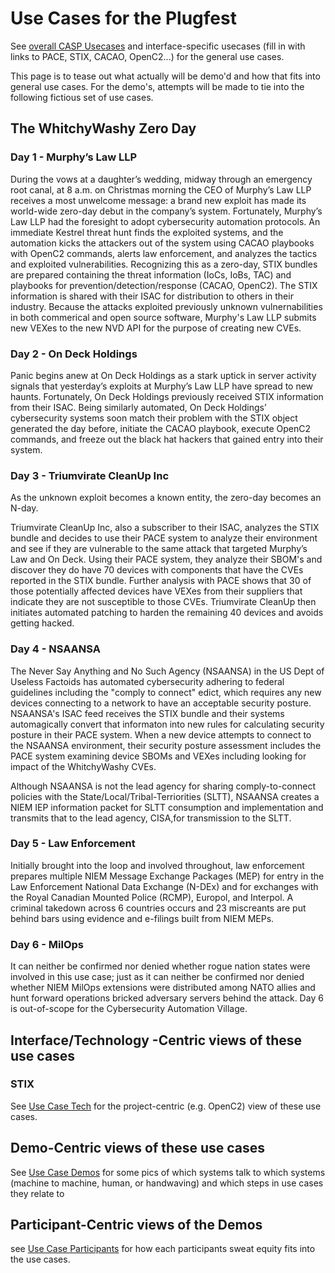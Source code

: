 # Use Cases for the Plugfest
See [overall CASP Usecases](../../../../UseCases/README.md) 
and interface-specific usecases
(fill in with links to PACE, STIX, CACAO, OpenC2...) 
for the general use cases.

This page is to tease out what 
actually will be demo'd and 
how that fits into general use cases.
For the demo's, attempts will be made to tie into
the following fictious set of use cases.

## The WhitchyWashy Zero Day
### Day 1 - Murphy’s Law LLP
During the vows at a daughter’s wedding, midway through an
emergency root canal, at 8 a.m. on Christmas morning the CEO of
Murphy’s Law LLP receives a most unwelcome message: a brand new
exploit has made its world-wide zero-day debut in the company’s
system. Fortunately, Murphy’s Law LLP had the foresight to adopt
cybersecurity automation protocols. An immediate Kestrel threat
hunt finds the exploited systems, and the automation kicks the attackers out of the
system using CACAO playbooks with OpenC2 commands, alerts law
enforcement, and analyzes the tactics and exploited
vulnerabilities. Recognizing this as a zero-day, STIX bundles are
prepared containing the threat information (IoCs, IoBs, TAC) and
playbooks for prevention/detection/response (CACAO, OpenC2). The
STIX information is shared with their ISAC for distribution to
others in their industry. Because the attacks exploited
previously unknown vulnernabilities in both commerical and open
source software, Murphy's Law LLP submits new VEXes to the new
NVD API for the purpose of creating new CVEs.

### Day 2 - On Deck Holdings
Panic begins anew at On Deck Holdings as a stark uptick in server
activity signals that yesterday’s exploits at Murphy’s Law LLP
have spread to new haunts. Fortunately, On Deck Holdings
previously received STIX information from their ISAC. Being
similarly automated, On Deck Holdings’ cybersecurity systems 
soon match their problem with the STIX object generated the day
before, initiate the CACAO playbook, execute OpenC2 commands, and
freeze out the black hat hackers that gained entry into their
system.

### Day 3 - Triumvirate CleanUp Inc
As the unknown exploit becomes a known entity, the zero-day
becomes an N-day. 

Triumvirate CleanUp Inc, also a subscriber to their ISAC,
analyzes the STIX bundle and decides to use their PACE system to
analyze their environment and see if they are vulnerable to the
same attack that targeted Murphy’s Law and On Deck. Using their
PACE system, they analyze their SBOM's and discover they do have
70 devices with components that have the CVEs reported in the
STIX bundle. Further analysis with PACE shows that 30 of those
potentially affected devices have VEXes from their suppliers that
indicate they are not susceptible to those CVEs. Triumvirate
CleanUp then initiates automated patching to harden the remaining
40 devices and avoids getting hacked.

### Day 4 - NSAANSA
The Never Say Anything and No Such Agency (NSAANSA) in the US
Dept of Useless Factoids has automated cybersecurity adhering to
federal guidelines including the "comply to connect" edict, which
requires any new devices connecting to a network to have an
acceptable security posture. NSAANSA's ISAC feed receives the
STIX bundle and their systems automagically convert that
informaton into new rules for calculating security posture in
their PACE system. When a new device attempts to connect to the
NSAANSA environment, their security posture assessment includes
the PACE system examining device SBOMs and VEXes including looking
for impact of the WhitchyWashy CVEs.

Although NSAANSA is not the lead agency for sharing
comply-to-connect policies with the
State/Local/Tribal-Terriorities (SLTT), NSAANSA creates a NIEM
IEP information packet for SLTT consumption and implementation and
transmits that to the lead agency, CISA,for transmission to the
SLTT.

### Day 5 - Law Enforcement
Initially brought into the loop and involved throughout, law enforcement 
prepares multiple NIEM Message Exchange Packages (MEP)
for entry in the Law Enforcement National Data Exchange (N-DEx)
and for exchanges with the Royal Canadian Mounted Police (RCMP),
Europol, and Interpol.
A criminal takedown across 6 countries occurs and 23 miscreants
are put behind bars using evidence and e-filings built from NIEM MEPs.
  

### Day 6 - MilOps
It can neither be confirmed nor denied whether
rogue nation states were involved in this use case;
just as it can neither be confirmed nor denied whether
NIEM MilOps extensions were distributed among NATO allies
and hunt forward operations bricked adversary servers behind the attack.
Day 6 is out-of-scope for the Cybersecurity Automation Village. 

## Interface/Technology -Centric views of these use cases
### STIX
See [Use Case Tech](./use_case_tech.md) for the project-centric (e.g. OpenC2)
view of these use cases.

## Demo-Centric views of these use cases

See [Use Case Demos](./use_case_demos.md) for
some pics of which systems talk to which systems (machine to machine, human, or handwaving) 
and which steps in use cases they relate to

## Participant-Centric views of the Demos
see [Use Case Participants](./use_case_participants.md) for
how each participants sweat equity fits into the use cases.
